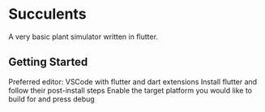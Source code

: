 # Succulents

A very basic plant simulator written in flutter.

## Getting Started

Preferred editor: VSCode with flutter and dart extensions
Install flutter and follow their post-install steps
Enable the target platform you would like to build for and press debug